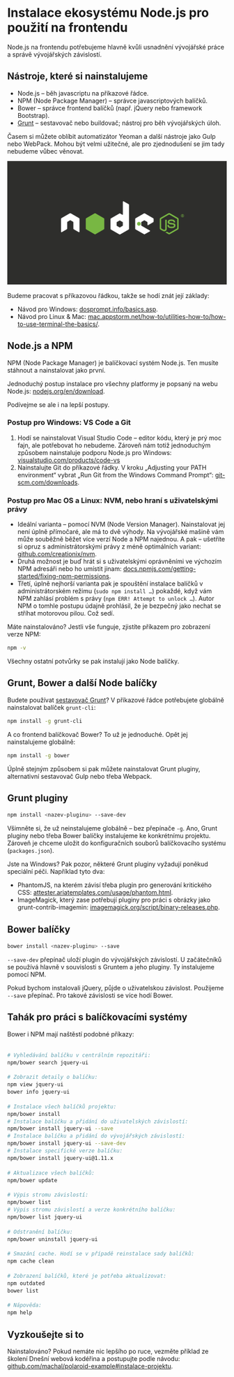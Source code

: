 # Instalace ekosystému Node.js pro použití na frontendu

Node.js na frontendu potřebujeme hlavně kvůli usnadnění vývojářské práce a správě vývojářských závislostí.

## Nástroje, které si nainstalujeme

- Node.js – běh javascriptu na příkazové řádce.
- NPM (Node Package Manager)  – správce javascriptových balíčků.
- Bower – správce frontend balíčků (např. jQuery nebo framework Bootstrap).
- [Grunt](grunt.md) – sestavovač nebo buildovač; nástroj pro běh vývojářských úloh.

Časem si můžete oblíbit automatizátor Yeoman a další nástroje jako Gulp nebo WebPack. Mohou být velmi užitečné, ale pro zjednodušení se jim tady nebudeme vůbec věnovat.

![Node.js](dist/images/original/node-js.svg)

Budeme pracovat s příkazovou řádkou, takže se hodí znát její základy: 

- Návod pro Windows: [dosprompt.info/basics.asp](http://dosprompt.info/basics.asp). 
- Návod pro Linux &amp; Mac: [mac.appstorm.net/how-to/utilities-how-to/how-to-use-terminal-the-basics/](http://mac.appstorm.net/how-to/utilities-how-to/how-to-use-terminal-the-basics/).

## Node.js a NPM

NPM (Node Package Manager) je balíčkovací systém Node.js. Ten musíte stáhnout a nainstalovat jako první. 

Jednoduchý postup instalace pro všechny platformy je popsaný na webu Node.js: [nodejs.org/en/download](https://nodejs.org/en/download/). 

Podívejme se ale i na lepší postupy.

### Postup pro Windows: VS Code a Git

1. Hodí se nainstalovat Visual Studio Code – editor kódu, který je prý moc fajn, ale potřebovat ho nebudeme. Zároveň nám totiž jednoduchým způsobem nainstaluje podporu Node.js pro Windows: [visualstudio.com/products/code-vs](https://www.visualstudio.com/products/code-vs)
2. Nainstalujte Git do příkazové řádky. V kroku „Adjusting your PATH environment“ vybrat „Run Git from the Windows Command Prompt“: [git-scm.com/downloads](http://git-scm.com/downloads).

### Postup pro Mac OS a Linux: NVM, nebo hraní s uživatelskými právy 

- Ideální varianta – pomocí NVM (Node Version Manager). Nainstalovat jej není úplně přímočaré, ale má to dvě výhody. Na vývojářské mašině vám může souběžně běžet více verzí Node a NPM najednou. A pak – ušetříte si opruz s administrátorskými právy z méně optimálních variant: [github.com/creationix/nvm](https://github.com/creationix/nvm).
- Druhá možnost je buď hrát si s uživatelskými oprávněními ve výchozím NPM adresáři nebo ho umístit jinam: [docs.npmjs.com/getting-started/fixing-npm-permissions](https://docs.npmjs.com/getting-started/fixing-npm-permissions).
- Třetí, úplně nejhorší varianta pak je spouštění instalace balíčků v administrátorském režimu (`sudo npm install …`) pokaždé, když vám NPM zahlásí problém s právy (`npm ERR! Attempt to unlock …`). Autor NPM o tomhle postupu údajně prohlásil, že je bezpečný jako nechat se stříhat motorovou pilou. Což sedí.

Máte nainstalováno? Jestli vše funguje, zjistíte příkazem pro zobrazení verze NPM:

```bash
npm -v
```

Všechny ostatní potvůrky se pak instalují jako Node balíčky.

## Grunt, Bower a další Node balíčky

Budete používat [sestavovač Grunt](grunt.md)? V příkazové řádce potřebujete globálně nainstalovat balíček `grunt-cli`:

```bash
npm install -g grunt-cli
```

A co frontend balíčkovač Bower? To už je jednoduché. Opět jej nainstalujeme globálně:

```bash
npm install -g bower
```

Úplně stejným způsobem si pak můžete nainstalovat Grunt pluginy, alternativní sestavovač Gulp nebo třeba Webpack.

## Grunt pluginy

```bash
npm install <nazev-pluginu> --save-dev
```

Všimněte si, že už neinstalujeme globálně – bez přepínače `-g`. Ano, Grunt pluginy nebo třeba Bower balíčky instalujeme ke konkrétnímu projektu. Zároveň je chceme uložit do konfiguračních souborů balíčkovacího systému (`packages.json`).

Jste na Windows? Pak pozor, některé Grunt pluginy vyžadují poněkud speciální péči. Například tyto dva:

- PhantomJS, na kterém závisí třeba plugin pro generování kritického CSS: [attester.ariatemplates.com/usage/phantom.html](http://attester.ariatemplates.com/usage/phantom.html). 
- ImageMagick, který zase potřebují pluginy pro práci s obrázky jako grunt-contrib-imagemin: [imagemagick.org/script/binary-releases.php](http://www.imagemagick.org/script/binary-releases.php).


## Bower balíčky

```bash
bower install <nazev-pluginu> --save
```

`--save-dev` přepínač uloží plugin do vývojářských závislostí. U začátečníků se používá hlavně v souvislosti s Gruntem a jeho pluginy. Ty instalujeme pomocí NPM.

Pokud bychom instalovali jQuery, půjde o uživatelskou závislost. Použijeme `--save` přepínač. Pro takové závislosti se více hodí Bower.

## Tahák pro práci s balíčkovacími systémy

Bower i NPM mají naštěstí podobné příkazy:

```bash

# Vyhledávání balíčku v centrálním repozitáři:
npm/bower search jquery-ui

# Zobrazit detaily o balíčku:
npm view jquery-ui
bower info jquery-ui

# Instalace všech balíčků projektu:
npm/bower install
# Instalace balíčku a přidání do uživatelských závislostí:
npm/bower install jquery-ui --save
# Instalace balíčku a přidání do vývojářských závislostí:
npm/bower install jquery-ui --save-dev
# Instalace specifické verze balíčku:
npm/bower install jquery-ui@1.11.x

# Aktualizace všech balíčků:
npm/bower update

# Výpis stromu závislostí:
npm/bower list
# Výpis stromu závislostí a verze konkrétního balíčku:
npm/bower list jquery-ui

# Odstranění balíčku:
npm/bower uninstall jquery-ui

# Smazání cache. Hodí se v případě reinstalace sady balíčků:
npm cache clean

# Zobrazení balíčků, které je potřeba aktualizovat:
npm outdated
bower list

# Nápověda:
npm help

```

## Vyzkoušejte si to

Nainstalováno? Pokud nemáte nic lepšího po ruce, vezměte příklad ze školení Dnešní webová kodéřina a postupujte podle návodu: [github.com/machal/polaroid-example#instalace-projektu](https://github.com/machal/polaroid-example#instalace-projektu).

